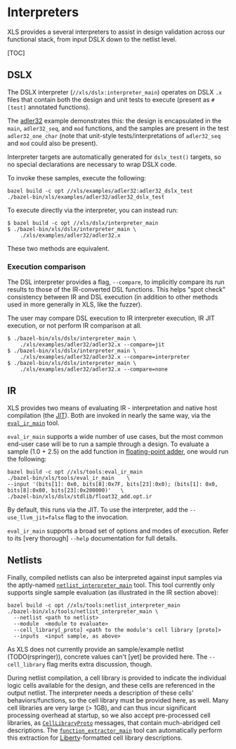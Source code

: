 # Interpreters

XLS provides a several interpreters to assist in design validation across our
functional stack, from input DSLX down to the netlist level.

[TOC]

## DSLX

The DSLX interpreter (`//xls/dslx:interpreter_main`) operates on
DSLX `.x` files that contain both the design and unit tests to execute (present
as `#[test]` annotated functions).

The [adler32](https://github.com/google/xls/tree/main/xls/examples/adler32/adler32.x)
example demonstrates this: the design is encapsulated in the `main`,
`adler32_seq`, and `mod` functions, and the samples are present in the test
`adler32_one_char` (note that unit-style tests/interpretations of `adler32_seq`
and `mod` could also be present).

Interpreter targets are automatically generated for `dslx_test()` targets, so no
special declarations are necessary to wrap DSLX code.

To invoke these samples, execute the following:

```
bazel build -c opt //xls/examples/adler32:adler32_dslx_test
./bazel-bin/xls/examples/adler32/adler32_dslx_test
```

To execute directly via the interpreter, you can instead run:

```
$ bazel build -c opt //xls/dslx/interpreter_main
$ ./bazel-bin/xls/dslx/interpreter_main \
    ./xls/examples/adler32/adler32.x
```

These two methods are equivalent.

### Execution comparison

The DSL interpreter provides a flag, `--compare`, to implicitly compare its run
results to those of the IR-converted DSL functions. This helps "spot check"
consistency between IR and DSL execution (in addition to other methods used in
more generally in XLS, like the fuzzer).

The user may compare DSL execution to IR interpreter execution, IR JIT
execution, or not perform IR comparison at all.

```console
$ ./bazel-bin/xls/dslx/interpreter_main \
    ./xls/examples/adler32/adler32.x --compare=jit
$ ./bazel-bin/xls/dslx/interpreter_main \
    ./xls/examples/adler32/adler32.x --compare=interpreter
$ ./bazel-bin/xls/dslx/interpreter_main \
    ./xls/examples/adler32/adler32.x --compare=none
```

## IR

XLS provides two means of evaluating IR - interpretation and native host
compilation (the
[JIT](./ir_jit.md)). Both are
invoked in nearly the same way, via the
[`eval_ir_main`](https://github.com/google/xls/tree/main/xls/tools/eval_ir_main.cc) tool.

`eval_ir_main` supports a wide number of use cases, but the most common end-user
case will be to run a sample through a design. To evaluate a sample (1.0 + 2.5)
on the add function in
[floating-point adder](https://github.com/google/xls/tree/main/xls/dslx/stdlib/float32.x),
one would run the following:

```
bazel build -c opt //xls/tools:eval_ir_main
./bazel-bin/xls/tools/eval_ir_main    \
--input '(bits[1]: 0x0, bits[8]:0x7F, bits[23]:0x0); (bits[1]: 0x0, bits[8]:0x80, bits[23]:0x200000)'   \
./bazel-bin/xls/dslx/stdlib/float32_add.opt.ir
```

By default, this runs via the JIT. To use the interpreter, add the
`--use_llvm_jit=false` flag to the invocation.

`eval_ir_main` supports a broad set of options and modes of execution. Refer to
its [very thorough] `--help` documentation for full details.

## Netlists

Finally, compiled netlists can also be interpreted against input samples via the
aptly-named
[`netlist_interpreter_main`](https://github.com/google/xls/tree/main/xls/tools/netlist_interpreter_main.cc)
tool. This tool currently only supports single sample evaluation (as illustrated
in the IR section above):

```
bazel build -c opt //xls/tools:netlist_interpreter_main
./bazel-bin/xls/tools/netlist_interpreter_main \
  --netlist <path to netlist>
  --module  <module to evaluate>
  --cell_library[_proto] <path to the module's cell library [proto]>
  --inputs  <input sample, as above>
```

As XLS does not currently provide an sample/example netlist (TODO(rspringer)),
concrete values can't [yet] be provided here. The `--cell_library` flag merits
extra discussion, though.

During netlist compilation, a cell library is provided to indicate the
individual logic cells available for the design, and these cells are referenced
in the output netlist. The interpreter needs a description of these cells'
behaviors/functions, so the cell library must be provided here, as well. Many
cell libraries are very large (> 1GB), and can thus incur significant processing
overhead at startup, so we also accept pre-processed cell libraries, as
[`CellLibraryProto`](https://github.com/google/xls/tree/main/xls/netlist/netlist.proto)
messages, that contain much-abridged cell descriptions. The
[`function_extractor_main`](https://github.com/google/xls/tree/main/xls/netlist/function_extractor_main.cc)
tool can automatically perform this extraction for
[Liberty](https://www.synopsys.com/community/interoperability-programs/tap-in.html)-formatted
cell library descriptions.
